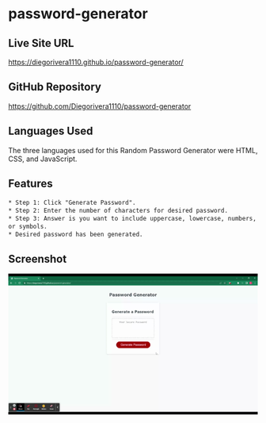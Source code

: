 # password-generator

## Live Site URL
https://diegorivera1110.github.io/password-generator/

## GitHub Repository
https://github.com/Diegorivera1110/password-generator

## Languages Used

The three languages used for this Random Password Generator were HTML, CSS, and JavaScript. 

## Features
    * Step 1: Click "Generate Password".
    * Step 2: Enter the number of characters for desired password.
    * Step 3: Answer is you want to include uppercase, lowercase, numbers, or symbols.
    * Desired password has been generated. 

## Screenshot
![GIF of working site.](./assets/Example%20GIF.gif) 